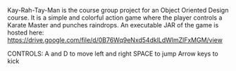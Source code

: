 Kay-Rah-Tay-Man is the course group project for an Object Oriented Design course. 
It is a simple and colorful action game where the player controls a Karate Master
and punches raindrops. An executable JAR of the game is hosted here:
https://drive.google.com/file/d/0B76Wq9eNxd54dklLdWlmZlFxMGM/view

CONTROLS:
A and D to move left and right
SPACE to jump
Arrow keys to kick

